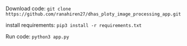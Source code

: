Download code:
  ```git clone https://github.com/ranahiren27/dhas_ploty_image_processing_app.git```

install requirements:
  ```pip3 install -r requirements.txt```

Run code:
  ```python3 app.py```
